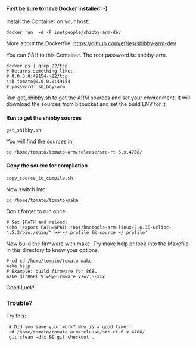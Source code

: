 #### First be sure to have Docker installed :-)

Install the Container on your host:

    docker run  -d -P inetpeople/shibby-arm-dev

More about the Dockerfile: https://github.com/efries/shibby-arm-dev

You can SSH to this Container. The root password is: shibby-arm.

    docker ps | grep 22/tcp
    # Returns something like:
    # 0.0.0.0:49154->22/tcp
    ssh tomato@0.0.0.0:49154
    # password: shibby-arm

Run get_shibby.sh to get the ARM sources and set your environment. It will download the sources from bitbucket and set the build ENV for it.

#### Run to get the shibby sources

    get_shibby.sh

You will find the sources in:

    cd /home/tomato/tomato-arm/release/src-rt-6.x.4708/

#### Copy the source for compilation
    copy_source_to_compile.sh

Now switch into:
    
    cd /home/tomato/tomato-make

Don't forget to run once:

    # Set $PATH and reload:
    echo "export PATH=$PATH:/opt/hndtools-arm-linux-2.6.36-uclibc-4.5.3/bin:/sbin/" >> ~/.profile && source ~/.profile'

Now build the firmware with make. Try make help or look into the Makefile in this directory to know your options.

    # cd cd /home/tomato/tomato-make
    make help
    # Example: build firmware for 868L
    make dir868l V1=MyFirmware V2=2.6-xxx

Good Luck!

### Trouble?

Try this:

     # Did you save your work? Now is a good time..
     cd /home/tomato/tomato-arm/release/src-rt-6.x.4708/
     git clean -dfx && git checkout .
     
